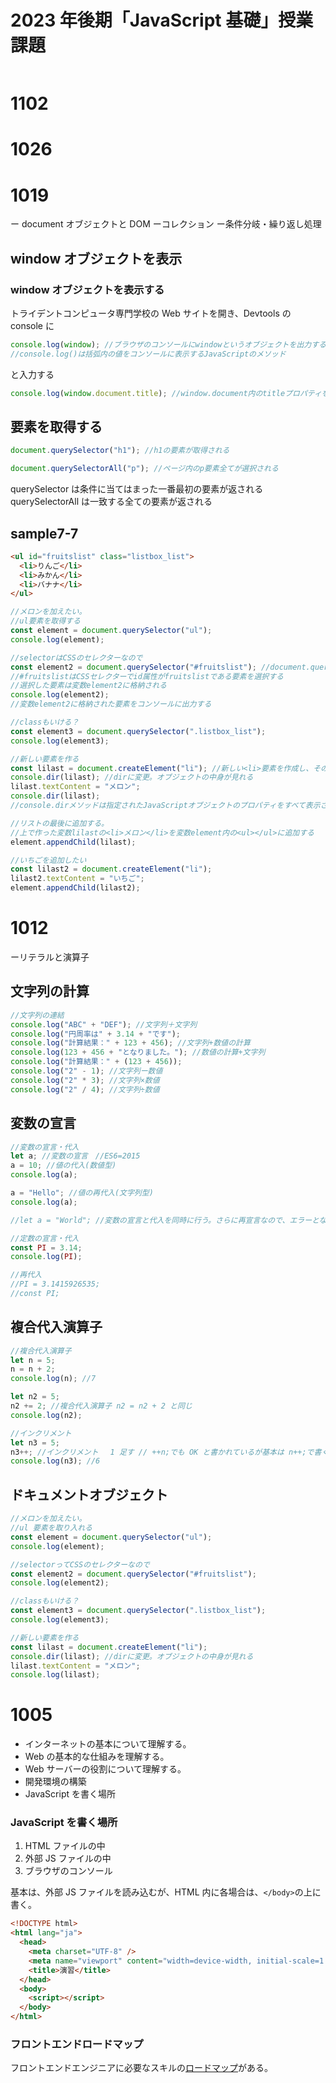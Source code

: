 # 2023 年後期「JavaScript 基礎」授業課題

```js

```

# 1102

# 1026

# 1019

ー document オブジェクトと DOM
ーコレクション
ー条件分岐・繰り返し処理

## window オブジェクトを表示

### window オブジェクトを表示する

トライデントコンピュータ専門学校の Web サイトを開き、Devtools の console に

```js
console.log(window); //ブラウザのコンソールにwindowというオブジェクトを出力するためのコード
//console.log()は括弧内の値をコンソールに表示するJavaScriptのメソッド
```

と入力する

```js
console.log(window.document.title); //window.document内のtitleプロパティを取得できる
```

## 要素を取得する

```js
document.querySelector("h1"); //h1の要素が取得される
```

```js
document.querySelectorAll("p"); //ページ内のp要素全てが選択される
```

querySelector は条件に当てはまった一番最初の要素が返される
querySelectorAll は一致する全ての要素が返される

## sample7-7

```html
<ul id="fruitslist" class="listbox_list">
  <li>りんご</li>
  <li>みかん</li>
  <li>バナナ</li>
</ul>
```

```js
//メロンを加えたい。
//ul要素を取得する
const element = document.querySelector("ul");
console.log(element);

//selectorはCSSのセレクターなので
const element2 = document.querySelector("#fruitslist"); //document.querySelectorメソッドを使用してHTML文書内で特定の要素を選択する
//#fruitslistはCSSセレクターでid属性がfruitslistである要素を選択する
//選択した要素は変数element2に格納される
console.log(element2);
//変数element2に格納された要素をコンソールに出力する

//classもいける？
const element3 = document.querySelector(".listbox_list");
console.log(element3);

//新しい要素を作る
const lilast = document.createElement("li"); //新しい<li>要素を作成し、その要素をlilastへ格納
console.dir(lilast); //dirに変更。オブジェクトの中身が見れる
lilast.textContent = "メロン";
console.dir(lilast);
//console.dirメソッドは指定されたJavaScriptオブジェクトのプロパティをすべて表示させることができる

//リストの最後に追加する。
//上で作った変数lilastの<li>メロン</li>を変数element内の<ul></ul>に追加する
element.appendChild(lilast);

//いちごを追加したい
const lilast2 = document.createElement("li");
lilast2.textContent = "いちご";
element.appendChild(lilast2);
```

# 1012

ーリテラルと演算子

## 文字列の計算

```js
//文字列の連結
console.log("ABC" + "DEF"); //文字列＋文字列
console.log("円周率は" + 3.14 + "です");
console.log("計算結果：" + 123 + 456); //文字列+数値の計算
console.log(123 + 456 + "となりました。"); //数値の計算+文字列
console.log("計算結果：" + (123 + 456));
console.log("2" - 1); //文字列ー数値
console.log("2" * 3); //文字列×数値
console.log("2" / 4); //文字列÷数値
```

## 変数の宣言

```js
//変数の宣言・代入
let a; //変数の宣言　//ES6=2015
a = 10; //値の代入(数値型)
console.log(a);

a = "Hello"; //値の再代入(文字列型)
console.log(a);

//let a = "World"; //変数の宣言と代入を同時に行う。さらに再宣言なので、エラーとなる。
```

```js
//定数の宣言・代入
const PI = 3.14;
console.log(PI);

//再代入
//PI = 3.1415926535;
//const PI;
```

## 複合代入演算子

```js
//複合代入演算子
let n = 5;
n = n + 2;
console.log(n); //7

let n2 = 5;
n2 += 2; //複合代入演算子 n2 = n2 + 2 と同じ
console.log(n2);

//インクリメント
let n3 = 5;
n3++; //インクリメント　 1 足す // ++n;でも OK と書かれているが基本は n++;で書く
console.log(n3); //6
```

## ドキュメントオブジェクト

```js
//メロンを加えたい。
//ul 要素を取り入れる
const element = document.querySelector("ul");
console.log(element);

//selectorってCSSのセレクターなので
const element2 = document.querySelector("#fruitslist");
console.log(element2);

//classもいける？
const element3 = document.querySelector(".listbox_list");
console.log(element3);

//新しい要素を作る
const lilast = document.createElement("li");
console.dir(lilast); //dirに変更。オブジェクトの中身が見れる
lilast.textContent = "メロン";
console.log(lilast);
```

# 1005

- インターネットの基本について理解する。
- Web の基本的な仕組みを理解する。
- Web サーバーの役割について理解する。
- 開発環境の構築
- JavaScript を書く場所

### JavaScript を書く場所

1. HTML ファイルの中
2. 外部 JS ファイルの中
3. ブラウザのコンソール

基本は、外部 JS ファイルを読み込むが、HTML 内に各場合は、`</body>`の上に書く。

```html
<!DOCTYPE html>
<html lang="ja">
  <head>
    <meta charset="UTF-8" />
    <meta name="viewport" content="width=device-width, initial-scale=1.0" />
    <title>演習</title>
  </head>
  <body>
    <script></script>
  </body>
</html>
```

### フロントエンドロードマップ

フロントエンドエンジニアに必要なスキルの[ロードマップ](https://roadmap.sh/frontend)がある。

